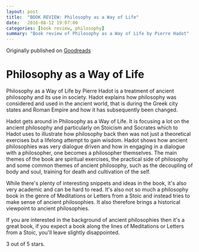 ```yaml
---
layout: post
title:  "BOOK REVIEW: Philosophy as a Way of Life"
date:   2016-08-12 19:07:00
categories: [book review, philosophy]
summary: "Book review of Philosophy as a Way of Life by Pierre Hadot"
---
```

Originally published on [Goodreads](https://www.goodreads.com/review/show/1124721648)

# Philosophy as a Way of Life
Philosophy as a Way of Life by Pierre Hadot is a treatment of ancient philosophy and its use in society. Hadot explains how philosophy was considered and used in the ancient world, that is during the Greek city states and Roman Empire and how it has subsequently been changed.

Hadot gets around in Philosophy as a Way of Life. It is focusing a lot on the ancient philosophy and particularly on Stoicism and Socrates which to Hadot uses to illustrate how philosophy back then was not just a theoretical exercises but a lifelong attempt to gain wisdom. Hadot shows how ancient philosophies was very dialogue driven and how in engaging in a dialogue with a philosopher, one becomes a philosopher themselves.
The main themes of the book are spiritual exercises, the practical side of philosophy and some common themes of ancient philosophy, such as the decoupling of body and soul, training for death and cultivation of the self.

While there's plenty of interesting snippets and ideas in the book, it's also very academic and can be hard to read. It's also not so much a philosophy book in the genre of Meditations or Letters from a Stoic and instead tries to make sense of ancient philosophies. It also therefore brings a historical viewpoint to ancient philosophies.

If you are interested in the background of ancient philosophies then it's a great book, if you expect a book along the lines of Meditations or Letters from a Stoic, you'll leave slightly disappointed.

3 out of 5 stars.
